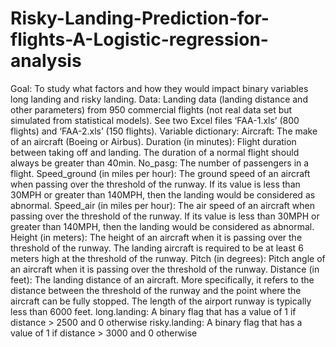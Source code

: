 # Risky-Landing-Prediction-for-flights-A-Logistic-regression-analysis
Goal: To study what factors and how they would impact binary variables long landing and risky landing. Data: Landing data (landing distance and other parameters) from 950 commercial flights (not real data set but simulated from statistical models). See two Excel files ‘FAA-1.xls’ (800 flights) and ‘FAA-2.xls’ (150 flights). Variable dictionary: Aircraft: The make of an aircraft (Boeing or Airbus). Duration (in minutes): Flight duration between taking off and landing. The duration of a normal flight should always be greater than 40min. No_pasg: The number of passengers in a flight. Speed_ground (in miles per hour): The ground speed of an aircraft when passing over the threshold of the runway. If its value is less than 30MPH or greater than 140MPH, then the landing would be considered as abnormal. Speed_air (in miles per hour): The air speed of an aircraft when passing over the threshold of the runway. If its value is less than 30MPH or greater than 140MPH, then the landing would be considered as abnormal. Height (in meters): The height of an aircraft when it is passing over the threshold of the runway. The landing aircraft is required to be at least 6 meters high at the threshold of the runway. Pitch (in degrees): Pitch angle of an aircraft when it is passing over the threshold of the runway. Distance (in feet): The landing distance of an aircraft. More specifically, it refers to the distance between the threshold of the runway and the point where the aircraft can be fully stopped. The length of the airport runway is typically less than 6000 feet. long.landing: A binary flag that has a value of 1 if distance > 2500 and 0 otherwise risky.landing: A binary flag that has a value of 1 if distance > 3000 and 0 otherwise
